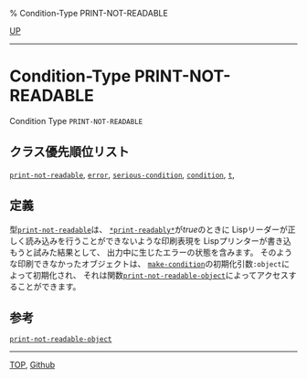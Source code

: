 % Condition-Type PRINT-NOT-READABLE

[UP](22.4.html)  

---

# Condition-Type **PRINT-NOT-READABLE**


Condition Type `PRINT-NOT-READABLE`


## クラス優先順位リスト

[`print-not-readable`](22.4.print-not-readable.html),
[`error`](9.2.error-condition.html),
[`serious-condition`](9.2.serious-condition.html),
[`condition`](9.2.condition.html),
[`t`](4.4.t-system-class.html),


## 定義

型[`print-not-readable`](22.4.print-not-readable.html)は、
[`*print-readably*`](22.4.print-readably.html)が*true*のときに
Lispリーダーが正しく読み込みを行うことができないような印刷表現を
Lispプリンターが書き込もうと試みた結果として、
出力中に生じたエラーの状態を含みます。
そのような印刷できなかったオブジェクトは、
[`make-condition`](9.2.make-condition.html)の初期化引数`:object`によって初期化され、
それは関数[`print-not-readable-object`](22.4.print-not-readable-object.html)によってアクセスすることができます。


## 参考

[`print-not-readable-object`](22.4.print-not-readable-object.html)


---
[TOP](index.html),  [Github](https://github.com/nptcl/npt-japanese)

